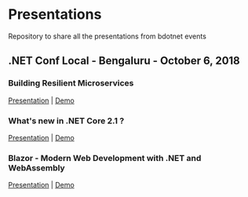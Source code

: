 # Presentations
Repository to share all the presentations from bdotnet events

## .NET Conf Local - Bengaluru - October 6, 2018

### Building Resilient Microservices

[Presentation](https://mediusprodstatic.studios.ms/presentations/Ignite2018/BRK3175.pptx) | [Demo](https://github.com/dotnet-architecture/eShopOnContainers)

### What's new in .NET Core 2.1 ?

[Presentation]() | [Demo]()

### Blazor - Modern Web Development with .NET and WebAssembly

[Presentation](https://github.com/dotnet-presentations/dotnetconf2018/blob/master/Technical/Decks/Blazor_Modern%20Web%20development%20with%20.NET%20and%20WebAssembly.pptx) | [Demo](https://github.com/svswaminathan/blazor-dotnetconfblr18)

